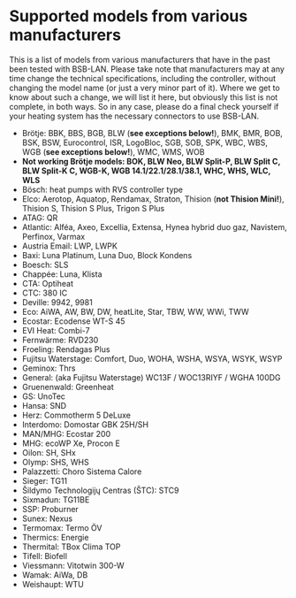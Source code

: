 # Supported models from various manufacturers

This is a list of models from various manufacturers that have in the past been tested with BSB-LAN. Please take note that manufacturers may at any time change the technical specifications, including the controller, without changing the model name (or just a very minor part of it). Where we get to know about such a change, we will list it here, but obviously this list is not complete, in both ways. So in any case, please do a final check yourself if your heating system has the necessary connectors to use BSB-LAN.

- Brötje: BBK, BBS, BGB, BLW (**see exceptions below!**), BMK, BMR, BOB, BSK, BSW, Eurocontrol, ISR, LogoBloc, SGB, SOB, SPK, WBC, WBS, WGB (**see exceptions below!**), WMC, WMS, WOB
- **Not working Brötje models: BOK, BLW Neo, BLW Split-P, BLW Split C, BLW Split-K C, WGB-K, WGB 14.1/22.1/28.1/38.1, WHC, WHS, WLC, WLS**  
- Bösch: heat pumps with RVS controller type
- Elco: Aerotop, Aquatop, Rendamax, Straton, Thision (**not Thision Mini!**), Thision S, Thision S Plus, Trigon S Plus
- ATAG: QR
- Atlantic: Alféa, Axeo, Excellia, Extensa, Hynea hybrid duo gaz, Navistem, Perfinox, Varmax
- Austria Email: LWP, LWPK
- Baxi: Luna Platinum, Luna Duo, Block Kondens
- Boesch: SLS
- Chappée: Luna, Klista
- CTA: Optiheat
- CTC: 380 IC
- Deville: 9942, 9981
- Eco: AiWA, AW, BW, DW, heatLite, Star, TBW, WW, WWi, TWW
- Ecostar: Ecodense WT-S 45
- EVI Heat: Combi-7
- Fernwärme: RVD230
- Froeling: Rendagas Plus
- Fujitsu Waterstage: Comfort, Duo, WOHA, WSHA, WSYA, WSYK, WSYP
- Geminox: Thrs
- General: (aka Fujitsu Waterstage) WC13F / WOC13RIYF / WGHA 100DG
- Gruenenwald: Greenheat
- GS: UnoTec
- Hansa: SND
- Herz: Commotherm 5 DeLuxe
- Interdomo: Domostar GBK 25H/SH
- MAN/MHG: Ecostar 200
- MHG: ecoWP Xe, Procon E
- Oilon: SH, SHx
- Olymp: SHS, WHS
- Palazzetti: Choro Sistema Calore
- Sieger: TG11
- Šildymo Technologijų Centras (ŠTC): STC9
- Sixmadun: TG11BE
- SSP: Proburner
- Sunex: Nexus
- Termomax: Termo ÖV
- Thermics: Energie
- Thermital: TBox Clima TOP
- Tifell: Biofell
- Viessmann: Vitotwin 300-W
- Wamak: AiWa, DB
- Weishaupt: WTU
